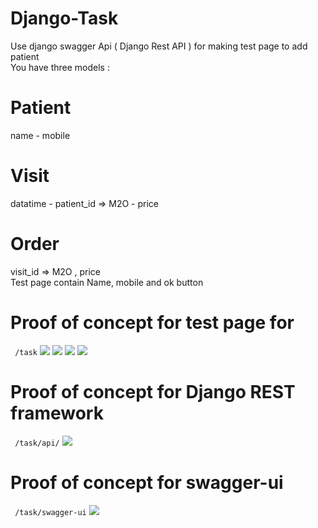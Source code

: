 # Django-Task
Use django swagger Api ( Django Rest API ) for making test page to add patient <br/>
You have three models : <br/>
# Patient <br/>
name - mobile
# Visit
datatime - patient_id => M2O - price<br/>
# Order
visit_id => M2O , price <br/>
Test page contain Name, mobile and ok button <br/>

# Proof of concept for test page for
```  /task ```
<img src="Proof_of_concept_screenshots/screenshot1.png" />
<img src="Proof_of_concept_screenshots/screenshot2.png" />
<img src="Proof_of_concept_screenshots/screenshot3.png" />
<img src="Proof_of_concept_screenshots/screenshot4.png" />

# Proof of concept for Django REST framework
```  /task/api/ ```
<img src="Proof_of_concept_screenshots/djangorestframework.png" />

# Proof of concept for swagger-ui
```  /task/swagger-ui ```
<img src="Proof_of_concept_screenshots/swagger.png" />
